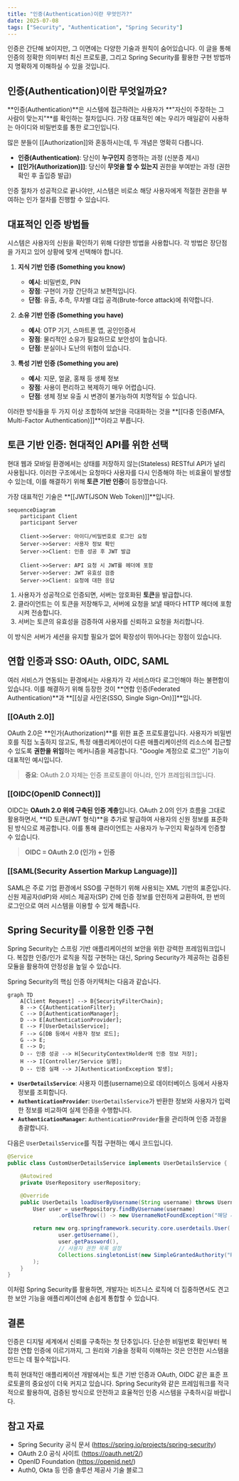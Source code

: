 ```yaml
---
title: "인증(Authentication)이란 무엇인가?"
date: 2025-07-08
tags: ["Security", "Authentication", "Spring Security"]
---
```




인증은 간단해 보이지만, 그 이면에는 다양한 기술과 원칙이 숨어있습니다. 이 글을 통해 인증의 정확한 의미부터 최신 프로토콜, 그리고 Spring Security를 활용한 구현 방법까지 명확하게 이해하실 수 있을 것입니다.

## 인증(Authentication)이란 무엇일까요?

**인증(Authentication)**은 시스템에 접근하려는 사용자가 **"자신이 주장하는 그 사람이 맞는지"**를 확인하는 절차입니다. 가장 대표적인 예는 우리가 매일같이 사용하는 아이디와 비밀번호를 통한 로그인입니다.

많은 분들이 [[Authorization]]와 혼동하시는데, 두 개념은 명확히 다릅니다.

*   **인증(Authentication)**: 당신이 **누구인지** 증명하는 과정 (신분증 제시)
*   **[[인가(Authorization)]]**: 당신이 **무엇을 할 수 있는지** 권한을 부여받는 과정 (권한 확인 후 출입증 발급)

인증 절차가 성공적으로 끝나야만, 시스템은 비로소 해당 사용자에게 적절한 권한을 부여하는 인가 절차를 진행할 수 있습니다.

## 대표적인 인증 방법들

시스템은 사용자의 신원을 확인하기 위해 다양한 방법을 사용합니다. 각 방법은 장단점을 가지고 있어 상황에 맞게 선택해야 합니다.

1.  **지식 기반 인증 (Something you know)**
    *   **예시**: 비밀번호, PIN
    *   **장점**: 구현이 가장 간단하고 보편적입니다.
    *   **단점**: 유출, 추측, 무차별 대입 공격(Brute-force attack)에 취약합니다.

2.  **소유 기반 인증 (Something you have)**
    *   **예시**: OTP 기기, 스마트폰 앱, 공인인증서
    *   **장점**: 물리적인 소유가 필요하므로 보안성이 높습니다.
    *   **단점**: 분실이나 도난의 위험이 있습니다.

3.  **특성 기반 인증 (Something you are)**
    *   **예시**: 지문, 얼굴, 홍채 등 생체 정보
    *   **장점**: 사용이 편리하고 복제하기 매우 어렵습니다.
    *   **단점**: 생체 정보 유출 시 변경이 불가능하여 치명적일 수 있습니다.

이러한 방식들을 두 가지 이상 조합하여 보안을 극대화하는 것을 **[[다중 인증(MFA, Multi-Factor Authentication)]]**이라고 부릅니다.

## 토큰 기반 인증: 현대적인 API를 위한 선택

현대 웹과 모바일 환경에서는 상태를 저장하지 않는(Stateless) RESTful API가 널리 사용됩니다. 이러한 구조에서는 요청마다 사용자를 다시 인증해야 하는 비효율이 발생할 수 있는데, 이를 해결하기 위해 **토큰 기반 인증**이 등장했습니다.

가장 대표적인 기술은 **[[JWT(JSON Web Token)]]**입니다.

```mermaid
sequenceDiagram
    participant Client
    participant Server

    Client->>Server: 아이디/비밀번호로 로그인 요청
    Server->>Server: 사용자 정보 확인
    Server->>Client: 인증 성공 후 JWT 발급
    
    Client->>Server: API 요청 시 JWT를 헤더에 포함
    Server->>Server: JWT 유효성 검증
    Server->>Client: 요청에 대한 응답
```

1.  사용자가 성공적으로 인증되면, 서버는 암호화된 **토큰**을 발급합니다.
2.  클라이언트는 이 토큰을 저장해두고, 서버에 요청을 보낼 때마다 HTTP 헤더에 포함시켜 전송합니다.
3.  서버는 토큰의 유효성을 검증하여 사용자를 신뢰하고 요청을 처리합니다.

이 방식은 서버가 세션을 유지할 필요가 없어 확장성이 뛰어나다는 장점이 있습니다.

## 연합 인증과 SSO: OAuth, OIDC, SAML

여러 서비스가 연동되는 환경에서는 사용자가 각 서비스마다 로그인해야 하는 불편함이 있습니다. 이를 해결하기 위해 등장한 것이 **연합 인증(Federated Authentication)**과 **[[싱글 사인온(SSO, Single Sign-On)]]**입니다.

### [[OAuth 2.0]]

OAuth 2.0은 **인가(Authorization)**를 위한 표준 프로토콜입니다. 사용자가 비밀번호를 직접 노출하지 않고도, 특정 애플리케이션이 다른 애플리케이션의 리소스에 접근할 수 있도록 **권한을 위임**하는 메커니즘을 제공합니다. "Google 계정으로 로그인" 기능이 대표적인 예시입니다.

> **중요**: OAuth 2.0 자체는 인증 프로토콜이 아니라, 인가 프레임워크입니다.

### [[OIDC(OpenID Connect)]]

OIDC는 **OAuth 2.0 위에 구축된 인증 계층**입니다. OAuth 2.0의 인가 흐름을 그대로 활용하면서, **ID 토큰(JWT 형식)**을 추가로 발급하여 사용자의 신원 정보를 표준화된 방식으로 제공합니다. 이를 통해 클라이언트는 사용자가 누구인지 확실하게 인증할 수 있습니다.
> **OIDC = OAuth 2.0 (인가) + 인증**

### [[SAML(Security Assertion Markup Language)]]

SAML은 주로 기업 환경에서 SSO를 구현하기 위해 사용되는 XML 기반의 표준입니다. 신원 제공자(IdP)와 서비스 제공자(SP) 간에 인증 정보를 안전하게 교환하여, 한 번의 로그인으로 여러 시스템을 이용할 수 있게 해줍니다.

## Spring Security를 이용한 인증 구현

Spring Security는 스프링 기반 애플리케이션의 보안을 위한 강력한 프레임워크입니다. 복잡한 인증/인가 로직을 직접 구현하는 대신, Spring Security가 제공하는 검증된 모듈을 활용하여 안정성을 높일 수 있습니다.

Spring Security의 핵심 인증 아키텍처는 다음과 같습니다.

```mermaid
graph TD
    A[Client Request] --> B{SecurityFilterChain};
    B --> C{AuthenticationFilter};
    C --> D[AuthenticationManager];
    D --> E[AuthenticationProvider];
    E --> F[UserDetailsService];
    F --> G[DB 등에서 사용자 정보 로드];
    G --> E;
    E --> D;
    D -- 인증 성공 --> H[SecurityContextHolder에 인증 정보 저장];
    H --> I[Controller/Service 실행];
    D -- 인증 실패 --> J[AuthenticationException 발생];
```

*   **`UserDetailsService`**: 사용자 이름(username)으로 데이터베이스 등에서 사용자 정보를 조회합니다.
*   **`AuthenticationProvider`**: `UserDetailsService`가 반환한 정보와 사용자가 입력한 정보를 비교하여 실제 인증을 수행합니다.
*   **`AuthenticationManager`**: `AuthenticationProvider`들을 관리하며 인증 과정을 총괄합니다.

다음은 `UserDetailsService`를 직접 구현하는 예시 코드입니다.

```java
@Service
public class CustomUserDetailsService implements UserDetailsService {

    @Autowired
    private UserRepository userRepository;

    @Override
    public UserDetails loadUserByUsername(String username) throws UsernameNotFoundException {
        User user = userRepository.findByUsername(username)
                .orElseThrow(() -> new UsernameNotFoundException("해당 사용자를 찾을 수 없습니다: " + username));

        return new org.springframework.security.core.userdetails.User(
                user.getUsername(),
                user.getPassword(),
                // 사용자 권한 목록 설정
                Collections.singletonList(new SimpleGrantedAuthority("ROLE_USER"))
        );
    }
}
```

이처럼 Spring Security를 활용하면, 개발자는 비즈니스 로직에 더 집중하면서도 견고한 보안 기능을 애플리케이션에 손쉽게 통합할 수 있습니다.

## 결론

인증은 디지털 세계에서 신뢰를 구축하는 첫 단추입니다. 단순한 비밀번호 확인부터 복잡한 연합 인증에 이르기까지, 그 원리와 기술을 정확히 이해하는 것은 안전한 시스템을 만드는 데 필수적입니다.

특히 현대적인 애플리케이션 개발에서는 토큰 기반 인증과 OAuth, OIDC 같은 표준 프로토콜의 중요성이 더욱 커지고 있습니다. Spring Security와 같은 프레임워크를 적극적으로 활용하여, 검증된 방식으로 안전하고 효율적인 인증 시스템을 구축하시길 바랍니다.

## 참고 자료
- Spring Security 공식 문서 (https://spring.io/projects/spring-security)
- OAuth 2.0 공식 사이트 (https://oauth.net/2/)
- OpenID Foundation (https://openid.net/)
- Auth0, Okta 등 인증 솔루션 제공사 기술 블로그
